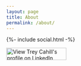 ```yaml
---
layout: page
title: About
permalink: /about/
---
```


{%- include social.html -%}

<a href="http://www.linkedin.com/in/trey-r-cahill" target="_blank">
  <img src="http://www.linkedin.com/img/webpromo/btn_viewmy_160x33.png" width="160" height="33" border="0" alt="View Trey Cahill's profile on LinkedIn" />
</a>
